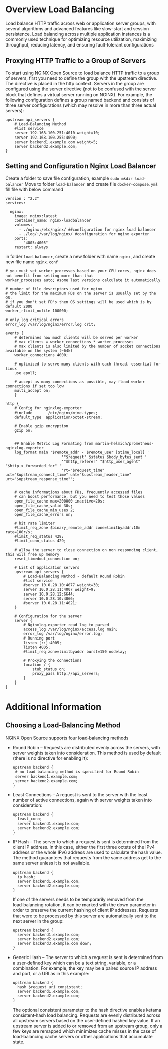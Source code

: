 # Overview Load Balancing
Load balance HTTP traffic across web or application server groups, with several algorithms and advanced features like slow-start and session persistence.
Load balancing across multiple application instances is a commonly used technique for optimizing resource utilization, maximizing throughput, reducing latency, and ensuring fault‑tolerant configurations

## Proxying HTTP Traffic to a Group of Servers
To start using NGINX Open Source to load balance HTTP traffic to a group of servers, first you need to define the group with the upstream directive. The directive is placed in the http context.
Servers in the group are configured using the server directive (not to be confused with the server block that defines a virtual server running on NGINX). 
For example, the following configuration defines a group named backend and consists of three server configurations (which may resolve in more than three actual servers):
``` console
upstream api_servers {
    # Load-Balancing Method        
    #list service
    server 192.168.100.251:4010 weight=10;
    server 192.168.100.255:4090;
    server backend1.example.com weight=5;
    server backend2.example.com;
}
```
## Setting and Configuration Nginx Load Balancer
Create a folder to save file configuration, example `sudo mkdir load-balancer`
Move to folder `load-balancer` and create file `docker-compose.yml`
fill file with below command
``` console
version : "2.2"
services:

  nginx:
    image: nginx:latest
    container_name: nginx-loadbalancer
    volumes:
      - ./nginx:/etc/nginx/ ##configuration for nginx load balancer
      - ./log/:/var/log/nginx/ #configuration for nginx exporter
    ports:
      - "4005:4005"
    restart: always
```
in folder `load-balancer`, create a new folder with name `nginx`, and create new file name `nginx.conf`
``` console
# you must set worker processes based on your CPU cores, nginx does not benefit from setting more than that
worker_processes auto; #some last versions calculate it automatically

# number of file descriptors used for nginx
# the limit for the maximum FDs on the server is usually set by the OS.
# if you don't set FD's then OS settings will be used which is by default 2000
worker_rlimit_nofile 100000;

# only log critical errors
error_log /var/log/nginx/error.log crit;

events {
    # determines how much clients will be served per worker
    # max clients = worker_connections * worker_processes
    # max clients is also limited by the number of socket connections available on the system (~64k)
    worker_connections 4000;

    # optimized to serve many clients with each thread, essential for linux
    use epoll;

    # accept as many connections as possible, may flood worker connections if set too low
    multi_accept on;
    }

http {
    # Config for nginxlog-exporter
    #include       /etc/nginx/mime.types;
    default_type  application/octet-stream;

    # Enable gzip encryption
    gzip on;


    ## Enable Metric Log Formating from martin-helmich/prometheus-nginxlog-exporter
    log_format main '$remote_addr - $remote_user [$time_local] '
                         '"$request" $status $body_bytes_sent '
                         '"$http_referer" "$http_user_agent" "$http_x_forwarded_for" '
                         'rt="$request_time" uct="$upstream_connect_time" uht="$upstream_header_time" urt="$upstream_response_time"';


    # cache informations about FDs, frequently accessed files
    # can boost performance, but you need to test those values
    open_file_cache max=200000 inactive=20s;
    open_file_cache_valid 30s;
    open_file_cache_min_uses 2;
    open_file_cache_errors on;

    # hit rate limiter 
    #limit_req_zone $binary_remote_addr zone=limitbyaddr:10m rate=100r/s;
    #limit_req_status 429;
    #limit_conn_status 429;

    # allow the server to close connection on non responding client, this will free up memory
    reset_timedout_connection on;

    # List of application servers
    upstream api_servers {
        # Load-Balancing Method - default Round Robin        
        #list service
        #server 10.0.28.10:4077 weight=30;
        server 10.0.28.11:4007 weight=9;
        server 10.0.28.12:6644;
        server 10.0.28.10:4066;
        #server 10.0.28.11:4021;
    }

    # Configuration for the server
    server {
        # Nginxlog-exporter read log to parsed
        access_log /var/log/nginx/access.log main;
        error_log /var/log/nginx/error.log;
        # Running port
        listen [::]:4005;
        listen 4005;
        #limit_req zone=limitbyaddr burst=150 nodelay;

        # Proxying the connections
        location / {
            stub_status on;
            proxy_pass http://api_servers;
        }
    }
}
```
# Additional Information
## Choosing a Load-Balancing Method
NGINX Open Source supports four load‑balancing methods
* Round Robin – Requests are distributed evenly across the servers, with server weights taken into consideration. This method is used by default (there is no directive for enabling it):
  ``` console
  upstream backend {
   # no load balancing method is specified for Round Robin
   server backend1.example.com;
   server backend2.example.com;
  }
  ```
* Least Connections – A request is sent to the server with the least number of active connections, again with server weights taken into consideration:
  ``` console
  upstream backend {
    least_conn;
    server backend1.example.com;
    server backend2.example.com;
  }
  ```
* IP Hash – The server to which a request is sent is determined from the client IP address. In this case, either the first three octets of the IPv4 address or the whole IPv6 address are used to calculate the hash value. The method guarantees that requests from the same address get to the same server unless it is not available.
  ``` console
  upstream backend {
    ip_hash;
    server backend1.example.com;
    server backend2.example.com;
  }
  ```
  If one of the servers needs to be temporarily removed from the load‑balancing rotation, it can be marked with the down parameter in order to preserve the current hashing of client IP addresses. Requests that were to be processed by this server are automatically sent to the next server in the group:
  ``` console
  upstream backend {
    server backend1.example.com;
    server backend2.example.com;
    server backend3.example.com down;
  }
  ```
* Generic Hash – The server to which a request is sent is determined from a user‑defined key which can be a text string, variable, or a combination. For example, the key may be a paired source IP address and port, or a URI as in this example:
  ``` console
  upstream backend {
    hash $request_uri consistent;
    server backend1.example.com;
    server backend2.example.com;
  }
  ```
  The optional consistent parameter to the hash directive enables ketama consistent‑hash load balancing. Requests are evenly distributed across all upstream servers based on the user‑defined hashed key value. If an upstream server is added to or removed from an upstream group, only a few keys are remapped which minimizes cache misses in the case of load‑balancing cache servers or other applications that accumulate state.
  
